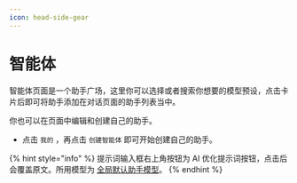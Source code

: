 ```yaml
---
icon: head-side-gear
---
```


# 智能体

智能体页面是一个助手广场，这里你可以选择或者搜索你想要的模型预设，点击卡片后即可将助手添加在对话页面的助手列表当中。

你也可以在页面中编辑和创建自己的助手。

* 点击 `我的` ，再点击 `创建智能体` 即可开始创建自己的助手。

{% hint style="info" %}
提示词输入框右上角按钮为 AI 优化提示词按钮，点击后会覆盖原文。所用模型为 [全局默认助手模型](settings/default-models.md#mo-ren-zhu-shou-mo-xing)。
{% endhint %}

